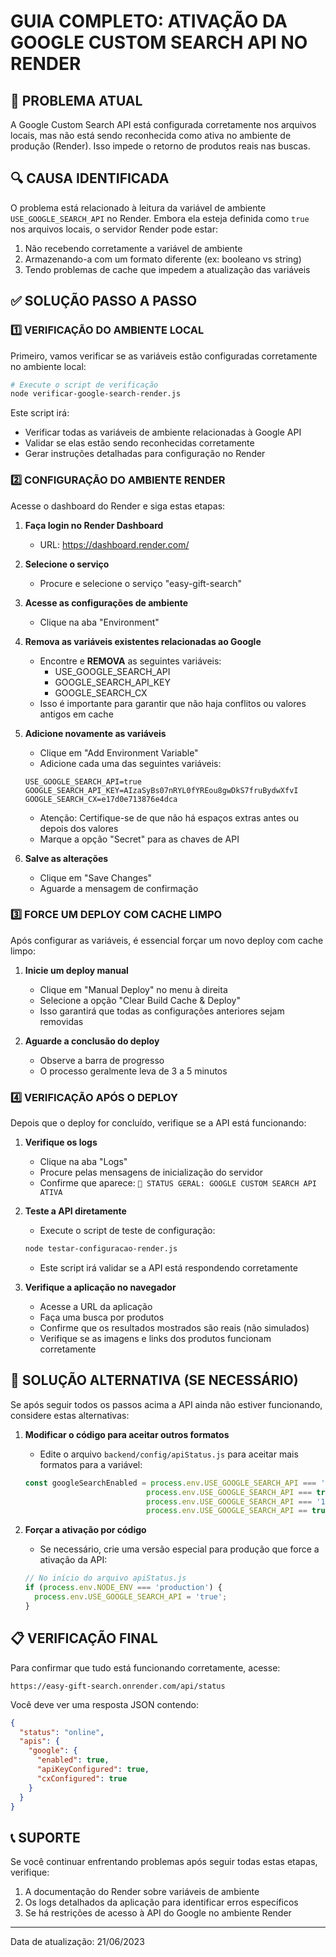 # GUIA COMPLETO: ATIVAÇÃO DA GOOGLE CUSTOM SEARCH API NO RENDER

## 📌 PROBLEMA ATUAL

A Google Custom Search API está configurada corretamente nos arquivos locais, mas não está sendo reconhecida como ativa no ambiente de produção (Render). Isso impede o retorno de produtos reais nas buscas.

## 🔍 CAUSA IDENTIFICADA

O problema está relacionado à leitura da variável de ambiente `USE_GOOGLE_SEARCH_API` no Render. Embora ela esteja definida como `true` nos arquivos locais, o servidor Render pode estar:

1. Não recebendo corretamente a variável de ambiente
2. Armazenando-a com um formato diferente (ex: booleano vs string)
3. Tendo problemas de cache que impedem a atualização das variáveis

## ✅ SOLUÇÃO PASSO A PASSO

### 1️⃣ VERIFICAÇÃO DO AMBIENTE LOCAL

Primeiro, vamos verificar se as variáveis estão configuradas corretamente no ambiente local:

```bash
# Execute o script de verificação
node verificar-google-search-render.js
```

Este script irá:
- Verificar todas as variáveis de ambiente relacionadas à Google API
- Validar se elas estão sendo reconhecidas corretamente
- Gerar instruções detalhadas para configuração no Render

### 2️⃣ CONFIGURAÇÃO DO AMBIENTE RENDER

Acesse o dashboard do Render e siga estas etapas:

1. **Faça login no Render Dashboard**
   - URL: https://dashboard.render.com/

2. **Selecione o serviço**
   - Procure e selecione o serviço "easy-gift-search"

3. **Acesse as configurações de ambiente**
   - Clique na aba "Environment"

4. **Remova as variáveis existentes relacionadas ao Google**
   - Encontre e **REMOVA** as seguintes variáveis:
     - USE_GOOGLE_SEARCH_API
     - GOOGLE_SEARCH_API_KEY
     - GOOGLE_SEARCH_CX
   - Isso é importante para garantir que não haja conflitos ou valores antigos em cache

5. **Adicione novamente as variáveis**
   - Clique em "Add Environment Variable"
   - Adicione cada uma das seguintes variáveis:
   
   ```
   USE_GOOGLE_SEARCH_API=true
   GOOGLE_SEARCH_API_KEY=AIzaSyBs07nRYL0fYREou8gwDkS7fruBydwXfvI
   GOOGLE_SEARCH_CX=e17d0e713876e4dca
   ```
   
   - Atenção: Certifique-se de que não há espaços extras antes ou depois dos valores
   - Marque a opção "Secret" para as chaves de API

6. **Salve as alterações**
   - Clique em "Save Changes"
   - Aguarde a mensagem de confirmação

### 3️⃣ FORCE UM DEPLOY COM CACHE LIMPO

Após configurar as variáveis, é essencial forçar um novo deploy com cache limpo:

1. **Inicie um deploy manual**
   - Clique em "Manual Deploy" no menu à direita
   - Selecione a opção "Clear Build Cache & Deploy"
   - Isso garantirá que todas as configurações anteriores sejam removidas

2. **Aguarde a conclusão do deploy**
   - Observe a barra de progresso
   - O processo geralmente leva de 3 a 5 minutos

### 4️⃣ VERIFICAÇÃO APÓS O DEPLOY

Depois que o deploy for concluído, verifique se a API está funcionando:

1. **Verifique os logs**
   - Clique na aba "Logs"
   - Procure pelas mensagens de inicialização do servidor
   - Confirme que aparece: `🎉 STATUS GERAL: GOOGLE CUSTOM SEARCH API ATIVA`

2. **Teste a API diretamente**
   - Execute o script de teste de configuração:
   ```bash
   node testar-configuracao-render.js
   ```
   - Este script irá validar se a API está respondendo corretamente

3. **Verifique a aplicação no navegador**
   - Acesse a URL da aplicação
   - Faça uma busca por produtos
   - Confirme que os resultados mostrados são reais (não simulados)
   - Verifique se as imagens e links dos produtos funcionam corretamente

## 🔄 SOLUÇÃO ALTERNATIVA (SE NECESSÁRIO)

Se após seguir todos os passos acima a API ainda não estiver funcionando, considere estas alternativas:

1. **Modificar o código para aceitar outros formatos**
   - Edite o arquivo `backend/config/apiStatus.js` para aceitar mais formatos para a variável:
   ```javascript
   const googleSearchEnabled = process.env.USE_GOOGLE_SEARCH_API === 'true' || 
                              process.env.USE_GOOGLE_SEARCH_API === true || 
                              process.env.USE_GOOGLE_SEARCH_API === '1' ||
                              process.env.USE_GOOGLE_SEARCH_API == true;
   ```

2. **Forçar a ativação por código**
   - Se necessário, crie uma versão especial para produção que force a ativação da API:
   ```javascript
   // No início do arquivo apiStatus.js
   if (process.env.NODE_ENV === 'production') {
     process.env.USE_GOOGLE_SEARCH_API = 'true';
   }
   ```

## 📋 VERIFICAÇÃO FINAL

Para confirmar que tudo está funcionando corretamente, acesse:

```
https://easy-gift-search.onrender.com/api/status
```

Você deve ver uma resposta JSON contendo:
```json
{
  "status": "online",
  "apis": {
    "google": {
      "enabled": true,
      "apiKeyConfigured": true,
      "cxConfigured": true
    }
  }
}
```

## 📞 SUPORTE

Se você continuar enfrentando problemas após seguir todas estas etapas, verifique:

1. A documentação do Render sobre variáveis de ambiente
2. Os logs detalhados da aplicação para identificar erros específicos
3. Se há restrições de acesso à API do Google no ambiente Render

---

Data de atualização: 21/06/2023
